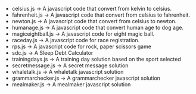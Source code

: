 - celsius.js -> A javascript code that convert from kelvin to celsius.
- fahrenheit.js -> A javascript code that convert from celsius to fahrenheit.
- newton.js -> A javascript code that convert from celsius to newton.
- humanage.js -> A javascript code that convert human age to dog age.
- magiceightball.js -> A javascript code for eight magic ball.
- raceday.js -> A javascript code for race registration.
- rps.js -> A javascript code for rock, paper scissors game
- sdc.js -> A Sleep Debt Calculator
- trainingdays.js -> A training day solution based on the sport selected
- secretmessage.js -> A secret message solution
- whaletalk.js -> A whaletalk javascript solution
- grammarchecker.js -> A grammarchecker javascript solution
- mealmaker.js -> A mealmaker javascript solution
